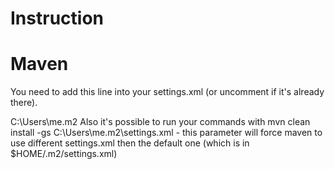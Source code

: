 # Instruction

# Maven
You need to add this line into your settings.xml (or uncomment if it's already there).

<localRepository>C:\Users\me\.m2</localRepository>
Also it's possible to run your commands with mvn clean install -gs C:\Users\me\.m2\settings.xml - this parameter will force maven to use different settings.xml then the default one (which is in $HOME/.m2/settings.xml)
